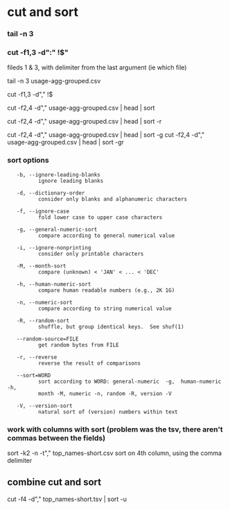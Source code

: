# cut and sort

### tail -n 3

###  cut -f1,3 -d":" !$"
fileds 1 & 3, with delimiter from the last argument (ie which file)

tail -n 3 usage-agg-grouped.csv

cut -f1,3 -d"," !$

cut -f2,4 -d"," usage-agg-grouped.csv | head | sort


cut -f2,4 -d"," usage-agg-grouped.csv | head | sort -r

cut -f2,4 -d"," usage-agg-grouped.csv | head | sort -g
cut -f2,4 -d"," usage-agg-grouped.csv | head | sort -gr


### sort options
       -b, --ignore-leading-blanks
              ignore leading blanks

       -d, --dictionary-order
              consider only blanks and alphanumeric characters

       -f, --ignore-case
              fold lower case to upper case characters

       -g, --general-numeric-sort
              compare according to general numerical value

       -i, --ignore-nonprinting
              consider only printable characters

       -M, --month-sort
              compare (unknown) < 'JAN' < ... < 'DEC'

       -h, --human-numeric-sort
              compare human readable numbers (e.g., 2K 1G)

       -n, --numeric-sort
              compare according to string numerical value

       -R, --random-sort
              shuffle, but group identical keys.  See shuf(1)

       --random-source=FILE
              get random bytes from FILE

       -r, --reverse
              reverse the result of comparisons

       --sort=WORD
              sort according to WORD: general-numeric  -g,  human-numeric  -h,
              month -M, numeric -n, random -R, version -V

       -V, --version-sort
              natural sort of (version) numbers within text


### work with columns with sort (problem was the tsv, there aren't commas between the fields)
sort -k2 -n -t"," top_names-short.csv
sort on 4th column, using the comma delimiter



## combine cut and sort
 cut -f4 -d"," top_names-short.tsv | sort -u








